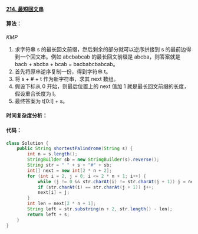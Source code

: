 #### [214. 最短回文串](https://leetcode-cn.com/problems/shortest-palindrome/)

#### 算法：

*KMP*

1. 求字符串 s 的最长回文前缀，然后剩余的部分就可以逆序拼接到 s 的最前边得到一个回文串。例如 abcbabcab 的最长回文前缀是 abcba，则答案就是 bacb + abcba + bcab = bacbabcbabcab。
2. 首先将原串逆序复制一份，得到字符串 t。
3. 将 s + # + t 作为新字符串，求其 next 数组。
4. 假设下标从 0 开始，则最后位置上的 next 值加 1 就是最长回文前缀的长度，假设重合长度为 l。
5. 最终答案为 t[0:l] + s。

#### 时间复杂度分析：



#### 代码：

```java
class Solution {
    public String shortestPalindrome(String s) {
        int n = s.length();
        StringBuilder sb = new StringBuilder(s).reverse();
        String str = " " + s + "#" + sb;
        int[] next = new int[2 * n + 2];
        for (int i = 2, j = 0; i <= 2 * n + 1; i++) {
            while (j != 0 && str.charAt(i) != str.charAt(j + 1)) j = next[j];
            if (str.charAt(i) == str.charAt(j + 1)) j++;
            next[i] = j;
        }
        int len = next[2 * n + 1];
        String left = str.substring(n + 2, str.length() - len);
        return left + s;
    }
}
```

